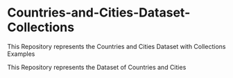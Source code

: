 # Countries-and-Cities-Dataset-Collections
This Repository represents the Countries and Cities Dataset with Collections Examples 


This Repository represents the Dataset of Countries and Cities 

